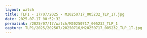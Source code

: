 ```yaml
---
layout: watch
title: TLP1 - 17/07/2025 - M20250717_005232_TLP_1T.jpg
date: 2025-07-17 00:52:32
permalink: /2025/07/17/watch/M20250717_005232_TLP_1
capture: TLP1/2025/202507/20250716/M20250717_005232_TLP_1T.jpg
---
```

